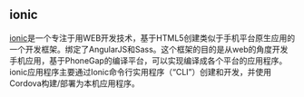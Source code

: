 ## ionic
[ionic](https://ionicframework.com/)是一个专注于用WEB开发技术，基于HTML5创建类似于手机平台原生应用的一个开发框架。绑定了AngularJS和Sass。这个框架的目的是从web的角度开发手机应用，基于PhoneGap的编译平台，可以实现编译成各个平台的应用程序。<br>
ionic应用程序主要通过Ionic命令行实用程序（“CLI”）创建和开发，并使用Cordova构建/部署为本机应用程序。